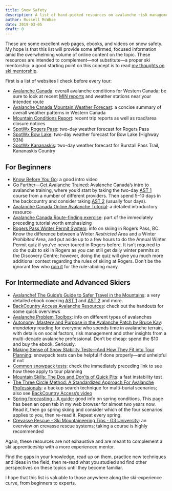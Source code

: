 ```yaml
---
title: Snow Safety
description: A list of hand-picked resources on avalanche risk management.
author: Russell McWhae
date: 2019-03-05
draft: 0
---
```

These are some excellent web pages, ebooks, and videos on snow safety. My hope is that this list will provide some affirmed, focused information amid the overwhelming volume of online content on the topic. These resources are intended to complement—not substitute—a proper ski mentorship: a good starting point on this concept is to read [my thoughts on ski mentorship](/journal/30-going-on-13#mcb_toc_head9).

First is a list of websites I check before every tour:

* [Avalanche Canada](https://www.avalanche.ca): overall avalanche conditions for Western Canada; be sure to look at recent [MIN reports](https://www.avalanche.ca/mountain-information-network/) and weather stations near your intended route
* [Avalanche Canada Mountain Weather Forecast](https://www.avalanche.ca/weather/forecast): a concise summary of overall weather patterns in Western Canada
* [Mountain Conditions Report](https://www.mountainconditions.com/reports/list): recent trip reports as well as road/area closure notices
* [SpotWx Rogers Pass](https://spotwx.com/products/grib_index.php?model=gem_lam_continental&lat=51.28333&lon=-117.51667&tz=America/Vancouver): two-day weather forecast for Rogers Pass
* [SpotWx Bow Lake](https://spotwx.com/products/grib_index.php?model=gem_lam_continental&lat=51.67128&lon=-116.46003&tz=America/Edmonton): two-day weather forecast for Bow Lake (Highway 93N)
* [SpotWx Kananaskis](https://spotwx.com/products/grib_index.php?model=gem_lam_continental&lat=50.77601&lon=-115.34095&tz=America/Edmonton): two-day weather forecast for Burstall Pass Trail, Kananaskis Country

## For Beginners
* [Know Before You Go](https://vimeo.com/144545554): a good intro video
* [Go Farther—Get Avalanche Trained](https://www.avalanche.ca/training): Avalanche Canada’s intro to avalanche training, where you’d start by taking the two-day [AST 1](https://www.avalanche.ca/training#ast1) course from a number of different providers. Then spend 5–10 days in the backcountry and consider taking [AST 2](https://www.avalanche.ca/training#ast2) (usually four days).
* [Avalanche Canada Online Avalanche Tutorial](https://www.avalanche.ca/tutorial): a detailed introductory resource
* [Avalanche Canada Route-finding exercise](https://www.avalanche.ca/tutorial/reducing-risk-in-the-field/route-finding-exercises): part of the immediately preceding tutorial worth emphasizing
* [Rogers Pass Winter Permit System](https://www.pc.gc.ca/en/pn-np/bc/glacier/visit/hiver-winter/ski): info on skiing in Rogers Pass, BC. Know the difference between a Winter *Restricted* Area and a Winter *Prohibited* Area, and put aside up to a few hours to do the Annual Winter Permit quiz if you’ve never toured in Rogers before. It isn’t required to do the quiz to ski in Rogers as you can still get daily winter permits at the Discovery Centre; however, doing the quiz will give you much more additional context regarding the rules of skiing at Rogers. Don’t be the ignorant few who [ruin it](https://revelstokemountaineer.com/rogers-pass-winter-permit-violations-cause-concern-future-system/) for the rule-abiding many.

## For Intermediate and Advanced Skiers
* [Avalanche! The Guide’s Guide to Safer Travel in the Mountains](https://www.shadowlightproductions.ca/e-books/): a very detailed ebook covering [AST 1](https://www.avalanche.ca/training#ast1) and [AST 2](https://www.avalanche.ca/training#ast2) and more.
* [BackCountry Access Avalanche Resources](https://www.backcountryaccess.com/portfolio-category/avalanche-resources/): check out the handouts for some quick overviews
* [Avalanche Problem Toolbox](https://utahavalanchecenter.org/avalanche-problem-toolbox): info on different types of avalanches
* [Autonomy, Mastery and Purpose in the Avalanche Patch by Bruce Kay](http://avalanchepatch.com/): *mandatory* reading for everyone who spends time in avalanche terrain, with details on social factors, risk management and other insights from a multi-decade avalanche professional. Don’t be cheap: spend the $10 and buy the ebook. Seriously.
* [Making Sense of Snow Stability Tests—And How They Fit into Tour Planning](https://backcountryaccess.com/making-sense-of-snow-stability-tests/): snowpack tests can be helpful if done properly—and unhelpful if not
* [Common snowpack tests](https://vimeo.com/79904128): check the immediately preceding link to see how these apply to tour planning
* [Mountain Skills: The Dos and Don’ts of Quick Pits](https://backcountrymagazine.com/stories/mountain-skills-the-dos-and-donts-of-quick-pits/): a fast instability test
* [The Three Circle Method: A Standardized Approach For Avalanche Professionals](https://s3.amazonaws.com/BackcountryAccess/content/papers/ISSW06SteveChristieV5.pdf): a backup search technique for multi-burial scenarios; also see [BackCountry Access’s video](https://www.backcountryaccess.com/portfolio/complex-multiple-avalanche-burials-backup-techniques-video/)
* [Spring forecasting - A guide](https://www.avalanche.ca/blogs/spring-strategy-2017): good info on spring conditions. This page has been an open tab in my web browser for almost two years now. Read it, then go spring skiing and consider which of the four scenarios applies to you, then re-read it. Repeat every spring.
* [Crevasse Rescue - Ski Mountaineering Tips - G3 University](https://www.youtube.com/watch?v=b3aLf5IzOa8): an overview on crevasse rescue systems; taking a course is highly recommended

Again, these resources are not exhaustive and are meant to complement a ski apprenticeship with a more experienced mentor.

Find the gaps in your knowledge, read up on them, practice new techniques and ideas in the field, then re-read what you studied and find other perspectives on these topics until they become familiar.

I hope that this list is valuable to those anywhere along the ski-experience curve, from beginners to experts.